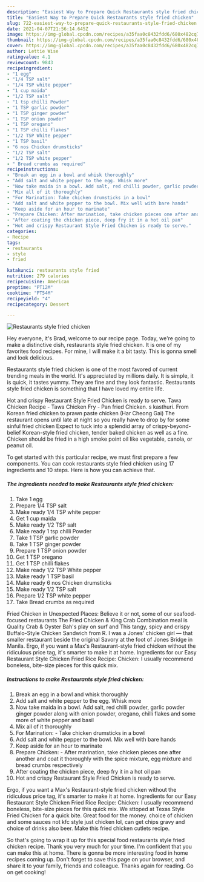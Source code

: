 ```yaml
---
description: "Easiest Way to Prepare Quick Restaurants style fried chicken"
title: "Easiest Way to Prepare Quick Restaurants style fried chicken"
slug: 722-easiest-way-to-prepare-quick-restaurants-style-fried-chicken
date: 2021-04-07T21:56:14.645Z
image: https://img-global.cpcdn.com/recipes/a35faa0c8432fdd6/680x482cq70/restaurants-style-fried-chicken-recipe-main-photo.jpg
thumbnail: https://img-global.cpcdn.com/recipes/a35faa0c8432fdd6/680x482cq70/restaurants-style-fried-chicken-recipe-main-photo.jpg
cover: https://img-global.cpcdn.com/recipes/a35faa0c8432fdd6/680x482cq70/restaurants-style-fried-chicken-recipe-main-photo.jpg
author: Lettie Wise
ratingvalue: 4.1
reviewcount: 9843
recipeingredient:
- "1 egg"
- "1/4 TSP salt"
- "1/4 TSP white pepper"
- "1 cup maida"
- "1/2 TSP salt"
- "1 tsp chilli Powder"
- "1 TSP garlic powder"
- "1 TSP ginger powder"
- "1 TSP onion powder"
- "1 TSP oregano"
- "1 TSP chilli flakes"
- "1/2 TSP White pepper"
- "1 TSP basil"
- "6 nos Chicken drumsticks"
- "1/2 TSP salt"
- "1/2 TSP white pepper"
- " Bread crumbs as required"
recipeinstructions:
- "Break an egg in a bowl and whisk thoroughly"
- "Add salt and white pepper to the egg. Whisk more"
- "Now take maida in a bowl. Add salt, red chilli powder, garlic powder ginger powder along with onion powder, oregano, chilli flakes and some more of white pepper and basil"
- "Mix all of it thoroughly"
- "For Marination: Take chicken drumsticks in a bowl"
- "Add salt and white pepper to the bowl. Mix well with bare hands"
- "Keep aside for an hour to marinate"
- "Prepare Chicken: After marination, take chicken pieces one after another and coat it thoroughly with the spice mixture, egg mixture and bread crumbs respectively"
- "After coating the chicken piece, deep fry it in a hot oil pan"
- "Hot and crispy Restaurant Style Fried Chicken is ready to serve."
categories:
- Recipe
tags:
- restaurants
- style
- fried

katakunci: restaurants style fried 
nutrition: 279 calories
recipecuisine: American
preptime: "PT12M"
cooktime: "PT54M"
recipeyield: "4"
recipecategory: Dessert

---
```



![Restaurants style fried chicken](https://img-global.cpcdn.com/recipes/a35faa0c8432fdd6/680x482cq70/restaurants-style-fried-chicken-recipe-main-photo.jpg)

Hey everyone, it's Brad, welcome to our recipe page. Today, we're going to make a distinctive dish, restaurants style fried chicken. It is one of my favorites food recipes. For mine, I will make it a bit tasty. This is gonna smell and look delicious.

Restaurants style fried chicken is one of the most favored of current trending meals in the world. It's appreciated by millions daily. It is simple, it is quick, it tastes yummy. They are fine and they look fantastic. Restaurants style fried chicken is something that I have loved my entire life.

Hot and crispy Restaurant Style Fried Chicken is ready to serve. Tawa Chicken Recipe - Tawa Chicken Fry - Pan fried Chicken. s kasthuri. From Korean fried chicken to prawn paste chicken (Har Cheong Gai) The restaurant opens until late at night so you really have to drop by for some sinful fried chicken Expect to tuck into a splendid array of crispy-beyond-belief Korean-style fried chicken, tender baked chicken as well as a fine. Chicken should be fried in a high smoke point oil like vegetable, canola, or peanut oil.


To get started with this particular recipe, we must first prepare a few components. You can cook restaurants style fried chicken using 17 ingredients and 10 steps. Here is how you can achieve that.

<!--inarticleads1-->

##### The ingredients needed to make Restaurants style fried chicken:

1. Take 1 egg
1. Prepare 1/4 TSP salt
1. Make ready 1/4 TSP white pepper
1. Get 1 cup maida
1. Make ready 1/2 TSP salt
1. Make ready 1 tsp chilli Powder
1. Take 1 TSP garlic powder
1. Take 1 TSP ginger powder
1. Prepare 1 TSP onion powder
1. Get 1 TSP oregano
1. Get 1 TSP chilli flakes
1. Make ready 1/2 TSP White pepper
1. Make ready 1 TSP basil
1. Make ready 6 nos Chicken drumsticks
1. Make ready 1/2 TSP salt
1. Prepare 1/2 TSP white pepper
1. Take  Bread crumbs as required


Fried Chicken in Unexpected Places: Believe it or not, some of our seafood-focused restaurants The Fried Chicken &amp; King Crab Combination meal is Quality Crab &amp; Oyster Bah&#39;s play on surf and This tangy, spicy and crispy Buffalo-Style Chicken Sandwich from R. I was a Jones&#39; chicken girl — that smaller restaurant beside the original Savory at the foot of Jones Bridge in Manila. Ergo, if you want a Max&#39;s Restaurant-style fried chicken without the ridiculous price tag, it&#39;s smarter to make it at home. Ingredients for our Easy Restaurant Style Chicken Fried Rice Recipe: Chicken: I usually recommend boneless, bite-size pieces for this quick mix. 

<!--inarticleads2-->

##### Instructions to make Restaurants style fried chicken:

1. Break an egg in a bowl and whisk thoroughly
1. Add salt and white pepper to the egg. Whisk more
1. Now take maida in a bowl. Add salt, red chilli powder, garlic powder ginger powder along with onion powder, oregano, chilli flakes and some more of white pepper and basil
1. Mix all of it thoroughly
1. For Marination: - Take chicken drumsticks in a bowl
1. Add salt and white pepper to the bowl. Mix well with bare hands
1. Keep aside for an hour to marinate
1. Prepare Chicken: - After marination, take chicken pieces one after another and coat it thoroughly with the spice mixture, egg mixture and bread crumbs respectively
1. After coating the chicken piece, deep fry it in a hot oil pan
1. Hot and crispy Restaurant Style Fried Chicken is ready to serve.


Ergo, if you want a Max&#39;s Restaurant-style fried chicken without the ridiculous price tag, it&#39;s smarter to make it at home. Ingredients for our Easy Restaurant Style Chicken Fried Rice Recipe: Chicken: I usually recommend boneless, bite-size pieces for this quick mix. We sttoped at Texas Style Fried Chicken for a quick bite. Great food for the money. choice of chicken and some sauces not kfc style just chicken lol, can get chips gravy and choice of drinks also beer. Make this fried chicken cutlets recipe. 

So that's going to wrap it up for this special food restaurants style fried chicken recipe. Thank you very much for your time. I'm confident that you can make this at home. There is gonna be more interesting food in home recipes coming up. Don't forget to save this page on your browser, and share it to your family, friends and colleague. Thanks again for reading. Go on get cooking!
